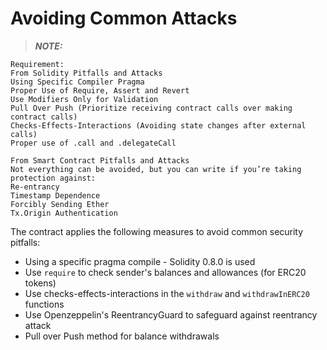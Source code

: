 # Avoiding Common Attacks

>**_NOTE:_**
```
Requirement:
From Solidity Pitfalls and Attacks
Using Specific Compiler Pragma 
Proper Use of Require, Assert and Revert 
Use Modifiers Only for Validation 
Pull Over Push (Prioritize receiving contract calls over making contract calls)
Checks-Effects-Interactions (Avoiding state changes after external calls)
Proper use of .call and .delegateCall

From Smart Contract Pitfalls and Attacks
Not everything can be avoided, but you can write if you’re taking protection against:
Re-entrancy
Timestamp Dependence
Forcibly Sending Ether
Tx.Origin Authentication
```

The contract applies the following measures to avoid common security pitfalls:
* Using a specific pragma compile - Solidity 0.8.0 is used
* Use ``require`` to check sender's balances and allowances (for ERC20 tokens)
* Use checks-effects-interactions in the ``withdraw`` and ``withdrawInERC20`` functions
* Use Openzeppelin's ReentrancyGuard to safeguard against reentrancy attack
* Pull over Push method for balance withdrawals
